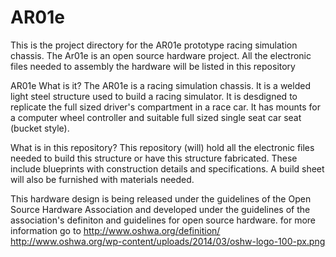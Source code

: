 # AR01e
This is the project directory for the AR01e prototype racing simulation chassis. The Ar01e is an open source hardware project. All the electronic files needed to assembly the hardware will be listed in this repository

AR01e
  What is it?
    The AR01e is a racing simulation chassis. It is a welded light steel structure used to build a racing simulator. It is desdigned to replicate the full sized driver's compartment in a race car. It has mounts for a computer wheel controller and suitable full sized single seat car seat (bucket style).

  What is in this repository?
    This repository (will) hold all the electronic files needed to build this structure or have this structure fabricated. These include blueprints with construction details and specifications. A build sheet will also be furnished with materials needed.

This hardware design is being released under the guidelines of the Open Source Hardware Association and developed under the guidelines of the association's definiton and guidelines for open source hardware. for more information go to http://www.oshwa.org/definition/
http://www.oshwa.org/wp-content/uploads/2014/03/oshw-logo-100-px.png
